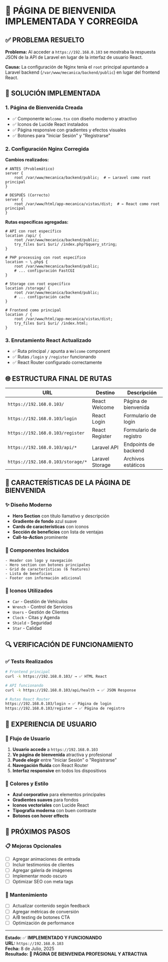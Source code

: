 # 🎉 PÁGINA DE BIENVENIDA IMPLEMENTADA Y CORREGIDA

## ✅ PROBLEMA RESUELTO

**Problema:** Al acceder a `https://192.168.0.103` se mostraba la respuesta JSON de la API de Laravel en lugar de la interfaz de usuario React.

**Causa:** La configuración de Nginx tenía el `root` principal apuntando a Laravel backend (`/var/www/mecanica/backend/public`) en lugar del frontend React.

## 🔧 SOLUCIÓN IMPLEMENTADA

### 1. **Página de Bienvenida Creada**
- ✅ Componente `Welcome.tsx` con diseño moderno y atractivo
- ✅ Iconos de Lucide React instalados
- ✅ Página responsive con gradientes y efectos visuales
- ✅ Botones para "Iniciar Sesión" y "Registrarse"

### 2. **Configuración Nginx Corregida**

**Cambios realizados:**
```nginx
# ANTES (Problemático)
server {
    root /var/www/mecanica/backend/public;  # ← Laravel como root principal
}

# DESPUÉS (Correcto)
server {
    root /var/www/html/app-mecanica/vistas/dist;  # ← React como root principal
}
```

**Rutas específicas agregadas:**
```nginx
# API con root específico
location /api/ {
    root /var/www/mecanica/backend/public;
    try_files $uri $uri/ /index.php?$query_string;
}

# PHP processing con root específico
location ~ \.php$ {
    root /var/www/mecanica/backend/public;
    # ... configuración FastCGI
}

# Storage con root específico
location /storage/ {
    root /var/www/mecanica/backend/public;
    # ... configuración cache
}

# Frontend como principal
location / {
    root /var/www/html/app-mecanica/vistas/dist;
    try_files $uri $uri/ /index.html;
}
```

### 3. **Enrutamiento React Actualizado**
- ✅ Ruta principal `/` apunta a `Welcome` component
- ✅ Rutas `/login` y `/register` funcionando
- ✅ React Router configurado correctamente

## 🌐 ESTRUCTURA FINAL DE RUTAS

| URL | Destino | Descripción |
|-----|---------|-------------|
| `https://192.168.0.103/` | React Welcome | Página de bienvenida |
| `https://192.168.0.103/login` | React Login | Formulario de login |
| `https://192.168.0.103/register` | React Register | Formulario de registro |
| `https://192.168.0.103/api/*` | Laravel API | Endpoints de backend |
| `https://192.168.0.103/storage/*` | Laravel Storage | Archivos estáticos |

## 🎨 CARACTERÍSTICAS DE LA PÁGINA DE BIENVENIDA

### ✨ Diseño Moderno
- **Hero Section** con título llamativo y descripción
- **Gradiente de fondo** azul suave
- **Cards de características** con iconos
- **Sección de beneficios** con lista de ventajas
- **Call-to-Action** prominente

### 🧩 Componentes Incluidos
```tsx
- Header con logo y navegación
- Hero section con botones principales
- Grid de características (6 features)
- Lista de beneficios
- Footer con información adicional
```

### 🎯 Iconos Utilizados
- `Car` - Gestión de Vehículos
- `Wrench` - Control de Servicios  
- `Users` - Gestión de Clientes
- `Clock` - Citas y Agenda
- `Shield` - Seguridad
- `Star` - Calidad

## 🔍 VERIFICACIÓN DE FUNCIONAMIENTO

### ✅ Tests Realizados
```bash
# Frontend principal
curl -k https://192.168.0.103/ → ✅ HTML React

# API funcionando
curl -k https://192.168.0.103/api/health → ✅ JSON Response

# Rutas React Router
https://192.168.0.103/login → ✅ Página de login
https://192.168.0.103/register → ✅ Página de registro
```

## 📱 EXPERIENCIA DE USUARIO

### 🎯 Flujo de Usuario
1. **Usuario accede** a `https://192.168.0.103`
2. **Ve página de bienvenida** atractiva y profesional
3. **Puede elegir** entre "Iniciar Sesión" o "Registrarse"
4. **Navegación fluida** con React Router
5. **Interfaz responsive** en todos los dispositivos

### 🎨 Colores y Estilo
- **Azul corporativo** para elementos principales
- **Gradientes suaves** para fondos
- **Iconos vectoriales** con Lucide React
- **Tipografía moderna** con buen contraste
- **Botones con hover effects**

## 🚀 PRÓXIMOS PASOS

### 📋 Mejoras Opcionales
- [ ] Agregar animaciones de entrada
- [ ] Incluir testimonios de clientes
- [ ] Agregar galería de imágenes
- [ ] Implementar modo oscuro
- [ ] Optimizar SEO con meta tags

### 🔧 Mantenimiento
- [ ] Actualizar contenido según feedback
- [ ] Agregar métricas de conversión
- [ ] A/B testing de botones CTA
- [ ] Optimización de performance

---

**Estado:** ✅ **IMPLEMENTADO Y FUNCIONANDO**  
**URL:** `https://192.168.0.103`  
**Fecha:** 8 de Julio, 2025  
**Resultado:** 🎉 **PÁGINA DE BIENVENIDA PROFESIONAL Y ATRACTIVA**
